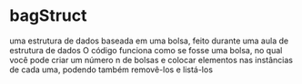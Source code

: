 # bagStruct
uma estrutura de dados baseada em uma bolsa, feito durante uma aula de estrutura de dados
O código funciona como se fosse uma bolsa, no qual você pode criar um número n de bolsas e colocar
elementos nas instâncias de cada uma, podendo também removê-los e listá-los
